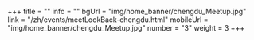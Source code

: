 +++
title = ""
info = ""
bgUrl = "img/home_banner/chengdu_Meetup.jpg"
link = "/zh/events/meetLookBack-chengdu.html"
mobileUrl = "img/home_banner/chengdu_Meetup.jpg"
number = "3"
weight =  3
+++
